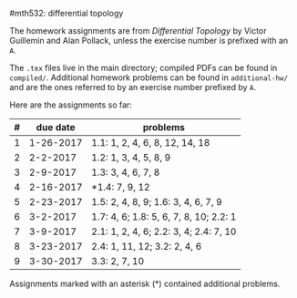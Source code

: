 #mth532: differential topology

The homework assignments are from *Differential Topology* by Victor Guillemin
and Alan Pollack, unless the exercise number is prefixed with an `A`.

The `.tex` files live in the main directory; compiled PDFs can be found in
`compiled/`. Additional homework problems can be found in `additional-hw/` and
are the ones referred to by an exercise number prefixed by `A`.

Here are the assignments so far:

| # | due date  | problems                               |
|---|-----------|----------------------------------------|
| 1 | 1-26-2017 | 1.1: 1, 2, 4, 6, 8, 12, 14, 18         |
| 2 | 2-2-2017  | 1.2: 1, 3, 4, 5, 8, 9                  |
| 3 | 2-9-2017  | 1.3: 3, 4, 6, 7, 8                     |
| 4 | 2-16-2017 |*1.4: 7, 9, 12                          |
| 5 | 2-23-2017 | 1.5: 2, 4, 8, 9; 1.6: 3, 4, 6, 7, 9    |
| 6 | 3-2-2017  | 1.7: 4, 6; 1.8: 5, 6, 7, 8, 10; 2.2: 1 |
| 7 | 3-9-2017  | 2.1: 1, 2, 4, 6; 2.2: 3, 4; 2.4: 7, 10 |
| 8 | 3-23-2017 | 2.4: 1, 11, 12; 3.2: 2, 4, 6           |
| 9 | 3-30-2017 | 3.3: 2, 7, 10                          |

Assignments marked with an asterisk (\*) contained additional problems.
